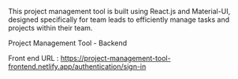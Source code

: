 <!-- Overview -->

This project management tool is built using React.js and Material-UI, designed specifically for team leads to efficiently manage tasks and projects within their team.

Project Management Tool - Backend


Front end URL : https://project-management-tool-frontend.netlify.app/authentication/sign-in
